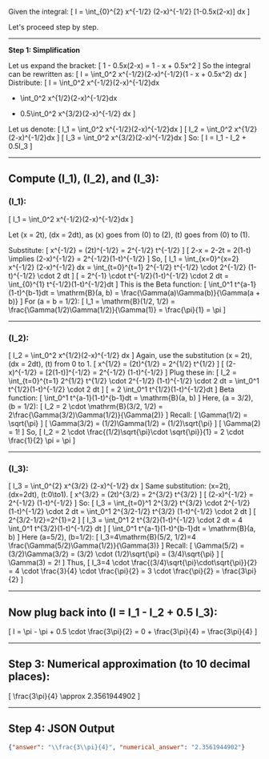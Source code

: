 Given the integral:
\[
I = \int_{0}^{2} x^{-1/2} (2-x)^{-1/2} [1-0.5x(2-x)] dx
\]

Let's proceed step by step.

---

**Step 1: Simplification**

Let us expand the bracket:
\[
1 - 0.5x(2-x) = 1 - x + 0.5x^2
\]
So the integral can be rewritten as:
\[
I = \int_0^2 x^{-1/2}(2-x)^{-1/2}(1 - x + 0.5x^2) dx
\]
Distribute:
\[
I = \int_0^2 x^{-1/2}(2-x)^{-1/2}dx 
  - \int_0^2 x^{1/2}(2-x)^{-1/2}dx 
  + 0.5\int_0^2 x^{3/2}(2-x)^{-1/2} dx
\]

Let us denote:
\[
I_1 = \int_0^2 x^{-1/2}(2-x)^{-1/2}dx
\]
\[
I_2 = \int_0^2 x^{1/2}(2-x)^{-1/2}dx
\]
\[
I_3 = \int_0^2 x^{3/2}(2-x)^{-1/2}dx
\]
So:
\[
I = I_1 - I_2 + 0.5I_3
\]

---

## Compute \(I_1\), \(I_2\), and \(I_3\):

### \(I_1\):

\[
I_1 = \int_0^2 x^{-1/2}(2-x)^{-1/2}dx
\]

Let \(x = 2t\), \(dx = 2dt\), as \(x\) goes from \(0\) to \(2\), \(t\) goes from \(0\) to \(1\).

Substitute:
\[
x^{-1/2} = (2t)^{-1/2} = 2^{-1/2} t^{-1/2}
\]
\[
2-x = 2-2t = 2(1-t) \implies (2-x)^{-1/2} = 2^{-1/2}(1-t)^{-1/2}
\]
So,
\[
I_1 = \int_{x=0}^{x=2} x^{-1/2} (2-x)^{-1/2} dx
= \int_{t=0}^{t=1} 2^{-1/2} t^{-1/2} \cdot 2^{-1/2} (1-t)^{-1/2} \cdot 2 dt
\]
\[
= 2^{-1} \cdot t^{-1/2}(1-t)^{-1/2} \cdot 2 dt
= \int_{0}^{1} t^{-1/2}(1-t)^{-1/2}dt
\]
This is the Beta function:
\[
\int_0^1 t^{a-1}(1-t)^{b-1}dt = \mathrm{B}(a, b) = \frac{\Gamma(a)\Gamma(b)}{\Gamma(a + b)}
\]
For \(a = b = 1/2\):
\[
I_1 = \mathrm{B}(1/2, 1/2) = \frac{\Gamma(1/2)\Gamma(1/2)}{\Gamma(1)}
= \frac{\pi}{1} = \pi
\]

---

### \(I_2\):

\[
I_2 = \int_0^2 x^{1/2}(2-x)^{-1/2} dx
\]
Again, use the substitution \(x = 2t\), \(dx = 2dt\), \(t\) from 0 to 1.
\[
x^{1/2} = (2t)^{1/2} = 2^{1/2} t^{1/2}
\]
\[
(2-x)^{-1/2} = [2(1-t)]^{-1/2} = 2^{-1/2} (1-t)^{-1/2}
\]
Plug these in:
\[
I_2 = \int_{t=0}^{t=1} 2^{1/2} t^{1/2} \cdot 2^{-1/2} (1-t)^{-1/2} \cdot 2 dt
= \int_0^1 t^{1/2}(1-t)^{-1/2} \cdot 2 dt
\]
\[
= 2 \int_0^1 t^{1/2}(1-t)^{-1/2}dt
\]
Beta function:
\[
\int_0^1 t^{a-1}(1-t)^{b-1}dt = \mathrm{B}(a, b)
\]
Here, \(a = 3/2\), \(b = 1/2\):
\[
I_2 = 2 \cdot \mathrm{B}(3/2, 1/2) = 2\frac{\Gamma(3/2)\Gamma(1/2)}{\Gamma(2)}
\]
Recall:
\[
\Gamma(1/2) = \sqrt{\pi}
\]
\[
\Gamma(3/2) = (1/2)\Gamma(1/2) = (1/2)\sqrt{\pi}
\]
\[
\Gamma(2) = 1!
\]
So,
\[
I_2 = 2 \cdot \frac{(1/2)\sqrt{\pi}\cdot \sqrt{\pi}}{1}
= 2 \cdot \frac{1}{2} \pi
= \pi
\]

---

### \(I_3\):

\[
I_3 = \int_0^{2} x^{3/2} (2-x)^{-1/2} dx
\]
Same substitution: \(x=2t\), \(dx=2dt\), \(t:0\to1\).
\[
x^{3/2} = (2t)^{3/2} = 2^{3/2} t^{3/2}
\]
\[
(2-x)^{-1/2} = 2^{-1/2} (1-t)^{-1/2}
\]
So:
\[
I_3 = \int_{t=0}^1 2^{3/2} t^{3/2} \cdot 2^{-1/2} (1-t)^{-1/2} \cdot 2 dt
= \int_0^1 2^{3/2-1/2} t^{3/2} (1-t)^{-1/2} \cdot 2 dt
\]
\[
2^{3/2-1/2}=2^{1}=2
\]
\[
I_3 = \int_0^1 2 t^{3/2}(1-t)^{-1/2} \cdot 2 dt
= 4 \int_0^1 t^{3/2}(1-t)^{-1/2} dt
\]
\[
\int_0^1 t^{a-1}(1-t)^{b-1}dt = \mathrm{B}(a, b)
\]
Here \(a=5/2\), \(b=1/2\):
\[
I_3=4\mathrm{B}(5/2, 1/2)=4 \frac{\Gamma(5/2)\Gamma(1/2)}{\Gamma(3)}
\]
Recall:
\[
\Gamma(5/2) = (3/2)\Gamma(3/2) = (3/2) \cdot (1/2)\sqrt{\pi} = (3/4)\sqrt{\pi}
\]
\[
\Gamma(3) = 2!
\]
Thus,
\[
I_3=4 \cdot \frac{(3/4)\sqrt{\pi}\cdot\sqrt{\pi}}{2} = 4 \cdot \frac{3}{4} \cdot \frac{\pi}{2} = 3 \cdot \frac{\pi}{2} = \frac{3\pi}{2}
\]

---

## Now plug back into \(I = I_1 - I_2 + 0.5 I_3\):

\[
I = \pi - \pi + 0.5 \cdot \frac{3\pi}{2} = 0 + \frac{3\pi}{4} = \frac{3\pi}{4}
\]

---

## Step 3: Numerical approximation (to 10 decimal places):

\[
\frac{3\pi}{4} \approx 2.3561944902
\]

---

## Step 4: JSON Output

```json
{"answer": "\\frac{3\\pi}{4}", "numerical_answer": "2.3561944902"}
```